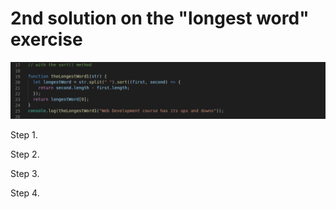 # 2nd solution on the "longest word" exercise


![snapshot](./sort.png)

Step 1.

Step 2. 

Step 3. 

Step 4. 
